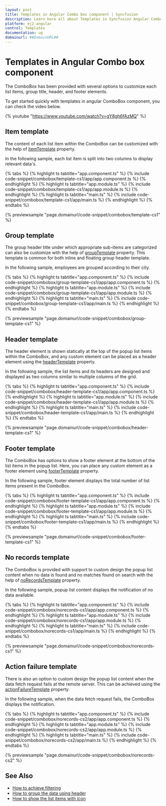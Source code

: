 ```yaml
---
layout: post
title: Templates in Angular Combo box component | Syncfusion
description: Learn here all about Templates in Syncfusion Angular Combo box component of Syncfusion Essential JS 2 and more.
platform: ej2-angular
control: Templates 
documentation: ug
domainurl: ##DomainURL##
---
```


# Templates in Angular Combo box component

The ComboBox has been provided with several options to customize each list items, group title, header, and footer elements.

To get started quickly with templates in angular ComboBox component, you can check the video below.

{% youtube "https://www.youtube.com/watch?v=gY8gh6fAzMQ" %}

## Item template

The content of each list item within the ComboBox can be customized with the help of [itemTemplate](https://ej2.syncfusion.com/angular/documentation/api/combo-box/#itemtemplate) property.

In the following sample, each list item is split into two columns to display relevant data's.

{% tabs %}
{% highlight ts tabtitle="app.component.ts" %}
{% include code-snippet/combobox/template-cs1/app/app.component.ts %}
{% endhighlight %}
{% highlight ts tabtitle="app.module.ts" %}
{% include code-snippet/combobox/template-cs1/app/app.module.ts %}
{% endhighlight %}
{% highlight ts tabtitle="main.ts" %}
{% include code-snippet/combobox/template-cs1/app/main.ts %}
{% endhighlight %}
{% endtabs %}
  
{% previewsample "page.domainurl/code-snippet/combobox/template-cs1" %}

## Group template

The group header title under which appropriate sub-items are categorized can also be
customize with the help of [groupTemplate](https://ej2.syncfusion.com/angular/documentation/api/combo-box/#grouptemplate) property.
This template is common for both inline and floating group header template.

In the following sample, employees are grouped according to their city.

{% tabs %}
{% highlight ts tabtitle="app.component.ts" %}
{% include code-snippet/combobox/group-template-cs1/app/app.component.ts %}
{% endhighlight %}
{% highlight ts tabtitle="app.module.ts" %}
{% include code-snippet/combobox/group-template-cs1/app/app.module.ts %}
{% endhighlight %}
{% highlight ts tabtitle="main.ts" %}
{% include code-snippet/combobox/group-template-cs1/app/main.ts %}
{% endhighlight %}
{% endtabs %}
  
{% previewsample "page.domainurl/code-snippet/combobox/group-template-cs1" %}

## Header template

The header element is shown statically at the top of the popup list items within the
ComboBox, and any custom element can be placed as a header element using the
[headerTemplate](https://ej2.syncfusion.com/angular/documentation/api/combo-box/#headertemplate) property.

In the following sample, the list items and its headers are designed and displayed as two columns similar to multiple columns of the grid.

{% tabs %}
{% highlight ts tabtitle="app.component.ts" %}
{% include code-snippet/combobox/header-template-cs1/app/app.component.ts %}
{% endhighlight %}
{% highlight ts tabtitle="app.module.ts" %}
{% include code-snippet/combobox/header-template-cs1/app/app.module.ts %}
{% endhighlight %}
{% highlight ts tabtitle="main.ts" %}
{% include code-snippet/combobox/header-template-cs1/app/main.ts %}
{% endhighlight %}
{% endtabs %}
  
{% previewsample "page.domainurl/code-snippet/combobox/header-template-cs1" %}

## Footer template

The ComboBox has options to show a footer element at the bottom of the list items in the popup list. Here, you can place any custom element as a footer element using
[footerTemplate](https://ej2.syncfusion.com/angular/documentation/api/combo-box/#footertemplate) property.

In the following sample, footer element displays the total number of list items present in the ComboBox.

{% tabs %}
{% highlight ts tabtitle="app.component.ts" %}
{% include code-snippet/combobox/footer-template-cs1/app/app.component.ts %}
{% endhighlight %}
{% highlight ts tabtitle="app.module.ts" %}
{% include code-snippet/combobox/footer-template-cs1/app/app.module.ts %}
{% endhighlight %}
{% highlight ts tabtitle="main.ts" %}
{% include code-snippet/combobox/footer-template-cs1/app/main.ts %}
{% endhighlight %}
{% endtabs %}
  
{% previewsample "page.domainurl/code-snippet/combobox/footer-template-cs1" %}

## No records template

The ComboBox is provided with support to custom design the popup list content when no data is found and no matches found on search with the help of [noRecordsTemplate](https://ej2.syncfusion.com/angular/documentation/api/combo-box/#norecordstemplate) property.

In the following sample, popup list content displays the notification of no data available.

{% tabs %}
{% highlight ts tabtitle="app.component.ts" %}
{% include code-snippet/combobox/norecords-cs1/app/app.component.ts %}
{% endhighlight %}
{% highlight ts tabtitle="app.module.ts" %}
{% include code-snippet/combobox/norecords-cs1/app/app.module.ts %}
{% endhighlight %}
{% highlight ts tabtitle="main.ts" %}
{% include code-snippet/combobox/norecords-cs1/app/main.ts %}
{% endhighlight %}
{% endtabs %}
  
{% previewsample "page.domainurl/code-snippet/combobox/norecords-cs1" %}

## Action failure template

There is also an option to custom design the popup list content when the data fetch request fails at the remote server. This can be achieved using the
[actionFailureTemplate](https://ej2.syncfusion.com/angular/documentation/api/combo-box/#actionfailuretemplate) property.

In the following sample, when the data fetch request fails, the ComboBox displays the notification.

{% tabs %}
{% highlight ts tabtitle="app.component.ts" %}
{% include code-snippet/combobox/norecords-cs2/app/app.component.ts %}
{% endhighlight %}
{% highlight ts tabtitle="app.module.ts" %}
{% include code-snippet/combobox/norecords-cs2/app/app.module.ts %}
{% endhighlight %}
{% highlight ts tabtitle="main.ts" %}
{% include code-snippet/combobox/norecords-cs2/app/main.ts %}
{% endhighlight %}
{% endtabs %}
  
{% previewsample "page.domainurl/code-snippet/combobox/norecords-cs2" %}

## See Also

* [How to achieve filtering](./filtering/)
* [How to group the data using header](./grouping/)
* [How to show the list items with icon](./how-to/icons-support/)